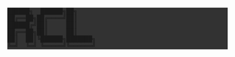 <div style="background-color: rgb(50, 50, 50); id="user-content-toc"">

<pre>
██████╗  ██████╗██╗    
██╔══██╗██╔════╝██║     
██████╔╝██║     ██║ 
██╔══██╗██║     ██║
██║  ██║╚██████╗███████╗
╚═╝  ╚═╝ ╚═════╝╚══════╝
</pre>

</div>
